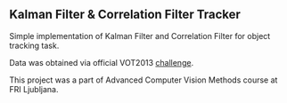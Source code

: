 ## Kalman Filter & Correlation Filter Tracker

Simple implementation of Kalman Filter and Correlation Filter for object tracking task. 

Data was obtained via official VOT2013 [challenge](https://www.votchallenge.net/vot2013/).

This project was a part of Advanced Computer Vision Methods course at FRI Ljubljana.
